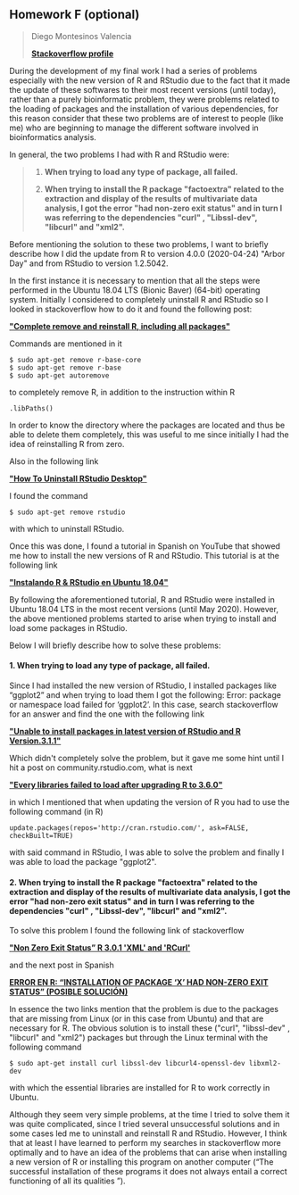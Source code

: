 ## Homework F (optional)

> Diego Montesinos Valencia
>
> [**Stackoverflow profile**](https://es.stackoverflow.com/users/176115/dmephisto?tab=profile)



During the development of my final work I had a series of problems especially with the new version of R and RStudio due to the fact that it made the update of these softwares to their most recent versions (until today), rather than a purely bioinformatic problem, they were problems related to the loading of packages and the installation of various dependencies, for this reason consider that these two problems are of interest to people (like me) who are beginning to manage the different software involved in bioinformatics analysis.

In general, the two problems I had with R and RStudio were:

> 1. **When trying to load any type of package, all failed.**
>
>    
>
> 2. **When trying to install the R package "factoextra" related to the extraction and display of the results of multivariate data analysis, I got the error "had non-zero exit status" and in turn I was referring to the dependencies "curl" , "Libssl-dev", "libcurl" and "xml2".**



Before mentioning the solution to these two problems, I want to briefly describe how I did the update from R to version 4.0.0 (2020-04-24) "Arbor Day" and from RStudio to version 1.2.5042.

In the first instance it is necessary to mention that all the steps were performed in the Ubuntu 18.04 LTS (Bionic Baver) (64-bit) operating system. Initially I considered to completely uninstall R and RStudio so I looked in stackoverflow how to do it and found the following post:

[**"Complete remove and reinstall R, including all packages"**](https://stackoverflow.com/questions/24118558/complete-remove-and-reinstall-r-including-all-packages)

Commands are mentioned in it

```
$ sudo apt-get remove r-base-core
$ sudo apt-get remove r-base
$ sudo apt-get autoremove
```

to completely remove R, in addition to the instruction within R

```
.libPaths() 
```

In order to know the directory where the packages are located and thus be able to delete them completely, this was useful to me since initially I had the idea of reinstalling R from zero.

Also in the following link

[**"How To Uninstall RStudio Desktop"**](https://support.rstudio.com/hc/en-us/articles/200554736-How-To-Uninstall-RStudio-Desktop)

I found the command

```
$ sudo apt-get remove rstudio
```

with which to uninstall RStudio.

Once this was done, I found a tutorial in Spanish on YouTube that showed me how to install the new versions of R and RStudio. This tutorial is at the following link

[**"Instalando R & RStudio en Ubuntu 18.04"**](https://www.youtube.com/watch?v=3ni-jP2qEWg&list=LLqlqzeToMRCsNFeLOdp-vvw&index=6&t=598s)

By following the aforementioned tutorial, R and RStudio were installed in Ubuntu 18.04 LTS in the most recent versions (until May 2020). However, the above mentioned problems started to arise when trying to install and load some packages in RStudio.

Below I will briefly describe how to solve these problems:



#### 1. When trying to load any type of package, all failed.

Since I had installed the new version of RStudio, I installed packages like “ggplot2” and when trying to load them I got the following: Error: package or namespace load failed for ‘ggplot2’.
In this case, search stackoverflow for an answer and find the one with the following link

[**"Unable to install packages in latest version of RStudio and R Version.3.1.1"**](https://stackoverflow.com/questions/25599943/unable-to-install-packages-in-latest-version-of-rstudio-and-r-version-3-1-1)

Which didn't completely solve the problem, but it gave me some hint until I hit a post on community.rstudio.com, what is next

[**"Every libraries failed to load after upgrading R to 3.6.0"**](https://community.rstudio.com/t/every-libraries-failed-to-load-after-upgrading-r-to-3-6-0/29736)

in which I mentioned that when updating the version of R you had to use the following command (in R)

```
update.packages(repos='http://cran.rstudio.com/', ask=FALSE, checkBuilt=TRUE)
```

with said command in RStudio, I was able to solve the problem and finally I was able to load the package "ggplot2".



#### 2. When trying to install the R package "factoextra" related to the extraction and display of the results of multivariate data analysis, I got the error "had non-zero exit status" and in turn I was referring to the dependencies "curl" , "Libssl-dev", "libcurl" and "xml2".

To solve this problem I found the following link of stackoverflow

[**"Non Zero Exit Status” R 3.0.1 'XML' and 'RCurl'**](https://stackoverflow.com/questions/20671814/non-zero-exit-status-r-3-0-1-xml-and-rcurl)

and the next post in Spanish

[**ERROR EN R: “INSTALLATION OF PACKAGE ‘X’ HAD NON-ZERO EXIT STATUS” (POSIBLE SOLUCIÓN)**](https://vivaelsoftwarelibre.com/error-r-installation-of-package-x-had-non-zero-exit-status-posible-solucion/)

In essence the two links mention that the problem is due to the packages that are missing from Linux (or in this case from Ubuntu) and that are necessary for R. The obvious solution is to install these ("curl", "libssl-dev" , "libcurl" and "xml2") packages but through the Linux terminal with the following command

```
$ sudo apt-get install curl libssl-dev libcurl4-openssl-dev libxml2-dev
```

with which the essential libraries are installed for R to work correctly in Ubuntu.

Although they seem very simple problems, at the time I tried to solve them it was quite complicated, since I tried several unsuccessful solutions and in some cases led me to uninstall and reinstall R and RStudio. However, I think that at least I have learned to perform my searches in stackoverflow more optimally and to have an idea of the problems that can arise when installing a new version of R or installing this program on another computer (“The successful installation of these programs it does not always entail a correct functioning of all its qualities ”).
